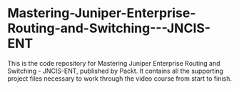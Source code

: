 # Mastering-Juniper-Enterprise-Routing-and-Switching---JNCIS-ENT
This is the code repository for Mastering Juniper Enterprise Routing and Switching - JNCIS-ENT, published by Packt. It contains all the supporting project files necessary to work through the video course from start to finish.
